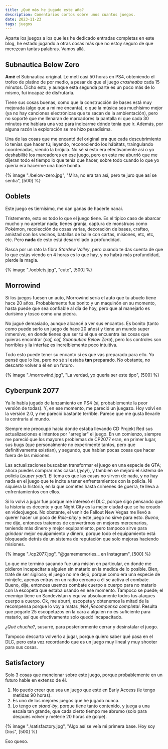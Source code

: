 ```yaml
---
title: ¿Qué más he jugado este año?
description: Comentarios cortos sobre unos cuantos juegos.
date: 2023-11-23
tags: juegos
---
```

Aparte los juegos a los que les he dedicado entradas completas en este blog, he estado jugando a otras cosas más que no estoy seguro de que merezcan tantas palabras. Vamos allá.

## Subnautica Below Zero

**Amé** el Subnautica original. Le metí casi 50 horas en PS4, obteniendo el trofeo de platino de por medio, a pesar de que el juego *crasheaba* cada 15 minutos. Dicho esto, y aunque esta segunda parte es un poco más de lo mismo, fui incapaz de disfrutarla.

Tiene sus cosas buenas, como que la construcción de bases está muy mejorada (algo que a mí me encanta), o que la música sea muchísimo mejor (ya no hay canciones electrónicas que te sacan de la ambientación), pero no soporté que me llenaran de marcadores la pantalla ni que cada 30 minutos me hablara una voz para indicarme dónde tenía que ir. Además, por alguna razón la exploración se me hizo pesadísima.

Una de las cosas que me encantó del original era que cada descubrimiento lo tenías que hacer tú; leyendo, reconociendo los hábitats, traingulando coordenadas, viendo la brújula. No sé si esto era efectivamente así o yo deshabilité los marcadores en ese juego, pero en este me aburrió que me dijeran todo el tiempo lo que tenía que hacer, sobre todo cuando lo que yo quería era hacerme una base bonita.

{% image "./below-zero.jpg", "Mira, no era tan así, pero te juro que así se sentía", [500] %}

## Ooblets

Este juego es tiernísimo, me dan ganas de hacerle nanai.

Tristemente, esto es todo lo que el juego tiene. Es el típico caso de abarcar mucho y no apretar nada; tienes granja, captura de monstruos como Pokémon, recolección de cosas varias, decoración de bases, crafteo, amistad con los vecinos, batallas de baile con cartas, misiones, etc, etc, etc. Pero **nada** de esto está desarrollado a profundidad. 

Rasca por un rato la fibra *Stardew Valley*, pero cuando te das cuenta de que lo que estás viendo en 4 horas es lo que hay, y no habrá más profundidad, pierde la magia.

{% image "./ooblets.jpg", "cute", [500] %}

## Morrowind

Si los juegos fuesen un auto, Morrowind sería el auto que tu abuelo tiene hace 20 años. Probablemente fue bonito y un maquinón en su momento, hasta puede que sea confiable al día de hoy, pero que al manejarlo es durísimo y tosco como una piedra.

No jugué demasiado, aunque alcancé a ver sus encantos. Es bonito (tanto como puede serlo un juego de hace 20 años) y tiene un mundo super inmersivo, en donde tienes que ser tú el que encuentra las cosas que quieras encontrar (*cof, cof, Subnautica Below Zero*), pero los controles son horribles y la interfaz es increíblemente poco intuitiva.

Todo esto puede tener su encanto si es que vas preparado para ello. Yo pensé que lo iba, pero no sé si estaba **tan** preparado. No obstante, no descarto volver a él en un futuro.

{% image "./morrowind.jpg", "La verdad, yo quería ser este tipo", [500] %}

## Cyberpunk 2077

Ya lo había jugado de lanzamiento en PS4 (sí, probablemente la peor versión de todas). Y, en ese momento, me pareció un juegazo. Hoy volví en la versión 2.0, y me pareció bastante terrible. Parece que me gusta llevarle la contraria al mundo.

Siempre me preocupó hacia donde estaba llevando CD Projekt Red sus actualizaciones e intentos por "arreglar" el juego. En un comienzo, siempre me pareció que los mayores problemas de CP2077 eran, en primer lugar, sus bugs (que personalmente no experimenté tantos, pero que definitivamente existían), y segundo, que habían pocas cosas que hacer fuera de las misiones.

Las actualizaciones buscaban transformar el juego en una especie de GTA; ahora puedes comprar más casas (*¡yey!*), y también se mejoró el sistema de policía (*¡super yay!*). El tema es que las casas no sirven de nada, y no hay nada en el juego que te incite a tener enfrentamientos con la policía. Ni siquiera la historia, en la que cometes hasta crímenes de guerra, te lleva a enfrentamientos con ellos.

Si lo volví a jugar fue porque me interesó el DLC, porque sigo pensando que la historia es decente y que Night City es la mejor ciudad que se ha creado en videojuegos. No obstante, el venir de Fallout New Vegas me llevó a querer hacer un poco de *Role-play* y este juego no sirve para esto. *Bueno*, me dije, entonces tratemos de convertirnos en mejores mercenarios, teniendo más dinero y mejor equipamiento, pero tampoco sirve para *grindear* mejor equipamiento y dinero, porque todo el equipamiento está bloqueado detrás de un sistema de reputación que solo mejoras haciendo misiones.

{% image "./cp2077.jpg", "@gamememories._ en Instagram", [500] %}

Lo que me terminó sacando fue una misión en particular, en donde me pidieron incapacitar a alguien sin matarlo en la medida de lo posible. Bien, traté de ser sigiloso; el juego no me dejó, porque como era una especie de minijefe, apenas entras en un radio cercano a él se activa el combate. Bueno, dije, entonces usemos combate cuerpo a cuerpo para no matarlo con la escopeta que estaba usando en ese momento. Tampoco se puede; el enemigo tiene un Sandevistan y equiva absoluamente todos tus ataques cuerpo a cuerpo. Ok, me aburrí, escopeta y obtenemos la mitad de la recompensa porque lo voy a matar. *¡No! ¡Recompensa completa!*. Resulta que pegarle 25 escopetazos en la cara a alguien no es suficiente para matarlo, así que efectivamente solo quedó incapacitado.

*¿Qué chucha?*, susurré, para posteriormente cerrar y desinstalar el juego. 

Tampoco descarto volverlo a jugar, porque quiero saber qué pasa en el DLC, pero esta vez recordando que es un juego muy lineal y muy shooter para sus cosas.

## Satisfactory

Solo 3 cosas que mencionar sobre este juego, porque probablemente en un futuro hable en extenso de él.

1. No puedo creer que sea un juego que esté en Early Access (le tengo metidas 90 horas).
2. Es uno de los mejores juegos que he jugado nunca.
3. Lo tengo en *stand-by*, porque tiene tanto contenido, y juega a una escala tan grande, que cada cierto tiempo me abrumo (solo para después volver y meterle 20 horas de golpe).

{% image "./satisfactory.jpg", "Algo así se veía mi primera base. Hoy soy Dios", [500] %}

Eso queso.